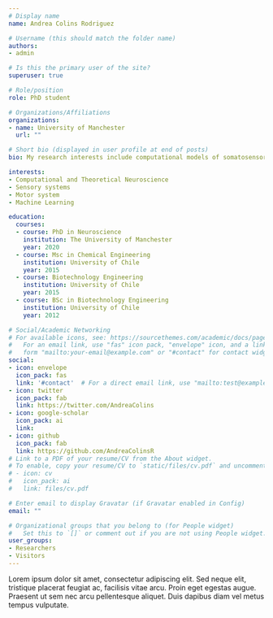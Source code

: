 ```yaml
---
# Display name
name: Andrea Colins Rodriguez

# Username (this should match the folder name)
authors:
- admin

# Is this the primary user of the site?
superuser: true

# Role/position
role: PhD student 

# Organizations/Affiliations
organizations:
- name: University of Manchester
  url: ""

# Short bio (displayed in user profile at end of posts)
bio: My research interests include computational models of somatosensory system. 

interests:
- Computational and Theoretical Neuroscience
- Sensory systems
- Motor system
- Machine Learning

education:
  courses:
  - course: PhD in Neuroscience
    institution: The University of Manchester
    year: 2020
  - course: Msc in Chemical Engineering
    institution: University of Chile
    year: 2015
  - course: Biotechnology Engineering
    institution: University of Chile
    year: 2015
  - course: BSc in Biotechnology Engineering
    institution: University of Chile
    year: 2012

# Social/Academic Networking
# For available icons, see: https://sourcethemes.com/academic/docs/page-builder/#icons
#   For an email link, use "fas" icon pack, "envelope" icon, and a link in the
#   form "mailto:your-email@example.com" or "#contact" for contact widget.
social:
- icon: envelope
  icon_pack: fas
  link: '#contact'  # For a direct email link, use "mailto:test@example.org".
- icon: twitter
  icon_pack: fab
  link: https://twitter.com/AndreaColins
- icon: google-scholar
  icon_pack: ai
  link:
- icon: github
  icon_pack: fab
  link: https://github.com/AndreaColinsR
# Link to a PDF of your resume/CV from the About widget.
# To enable, copy your resume/CV to `static/files/cv.pdf` and uncomment the lines below.
# - icon: cv
#   icon_pack: ai
#   link: files/cv.pdf

# Enter email to display Gravatar (if Gravatar enabled in Config)
email: ""

# Organizational groups that you belong to (for People widget)
#   Set this to `[]` or comment out if you are not using People widget.
user_groups:
- Researchers
- Visitors
---
```



Lorem ipsum dolor sit amet, consectetur adipiscing elit. Sed neque elit, tristique placerat feugiat ac, facilisis vitae arcu. Proin eget egestas augue. Praesent ut sem nec arcu pellentesque aliquet. Duis dapibus diam vel metus tempus vulputate.
